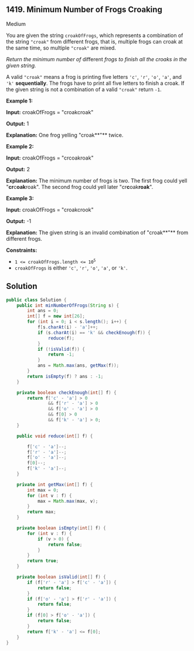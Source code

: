 ## 1419\. Minimum Number of Frogs Croaking

Medium

You are given the string `croakOfFrogs`, which represents a combination of the string `"croak"` from different frogs, that is, multiple frogs can croak at the same time, so multiple `"croak"` are mixed.

_Return the minimum number of_ different _frogs to finish all the croaks in the given string._

A valid `"croak"` means a frog is printing five letters `'c'`, `'r'`, `'o'`, `'a'`, and `'k'` **sequentially**. The frogs have to print all five letters to finish a croak. If the given string is not a combination of a valid `"croak"` return `-1`.

**Example 1:**

**Input:** croakOfFrogs = "croakcroak"

**Output:** 1

**Explanation:** One frog yelling "croak**"** twice.

**Example 2:**

**Input:** croakOfFrogs = "crcoakroak"

**Output:** 2

**Explanation:** The minimum number of frogs is two. The first frog could yell "**cr**c**oak**roak". The second frog could yell later "cr**c**oak**roak**".

**Example 3:**

**Input:** croakOfFrogs = "croakcrook"

**Output:** -1

**Explanation:** The given string is an invalid combination of "croak**"** from different frogs.

**Constraints:**

*   <code>1 <= croakOfFrogs.length <= 10<sup>5</sup></code>
*   `croakOfFrogs` is either `'c'`, `'r'`, `'o'`, `'a'`, or `'k'`.

## Solution

```java
public class Solution {
    public int minNumberOfFrogs(String s) {
        int ans = 0;
        int[] f = new int[26];
        for (int i = 0; i < s.length(); i++) {
            f[s.charAt(i) - 'a']++;
            if (s.charAt(i) == 'k' && checkEnough(f)) {
                reduce(f);
            }
            if (!isValid(f)) {
                return -1;
            }
            ans = Math.max(ans, getMax(f));
        }
        return isEmpty(f) ? ans : -1;
    }

    private boolean checkEnough(int[] f) {
        return f['c' - 'a'] > 0
                && f['r' - 'a'] > 0
                && f['o' - 'a'] > 0
                && f[0] > 0
                && f['k' - 'a'] > 0;
    }

    public void reduce(int[] f) {

        f['c' - 'a']--;
        f['r' - 'a']--;
        f['o' - 'a']--;
        f[0]--;
        f['k' - 'a']--;
    }

    private int getMax(int[] f) {
        int max = 0;
        for (int v : f) {
            max = Math.max(max, v);
        }
        return max;
    }

    private boolean isEmpty(int[] f) {
        for (int v : f) {
            if (v > 0) {
                return false;
            }
        }
        return true;
    }

    private boolean isValid(int[] f) {
        if (f['r' - 'a'] > f['c' - 'a']) {
            return false;
        }
        if (f['o' - 'a'] > f['r' - 'a']) {
            return false;
        }
        if (f[0] > f['o' - 'a']) {
            return false;
        }
        return f['k' - 'a'] <= f[0];
    }
}
```